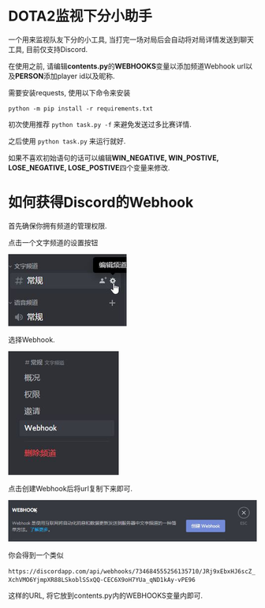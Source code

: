 # DOTA2监视下分小助手

一个用来监视队友下分的小工具, 当打完一场对局后会自动将对局详情发送到聊天工具, 目前仅支持Discord.

在使用之前, 请编辑**contents.py**的**WEBHOOKS**变量以添加频道Webhook url以及**PERSON**添加player id以及昵称.

需要安装requests, 使用以下命令来安装

```
python -m pip install -r requirements.txt
```

初次使用推荐 `python task.py -f` 来避免发送过多比赛详情.

之后使用 `python task.py` 来运行就好.

如果不喜欢初始语句的话可以编辑**WIN_NEGATIVE, WIN_POSTIVE, LOSE_NEGATIVE, LOSE_POSTIVE**四个变量来修改.

# 如何获得Discord的Webhook

首先确保你拥有频道的管理权限.

点击一个文字频道的设置按钮

![](./img/discord_webhook1.jpg)

选择Webhook.

![](./img/discord_webhook2.jpg)

点击创建Webhook后将url复制下来即可.

![](./img/discord_webhook3.jpg)

你会得到一个类似

`https://discordapp.com/api/webhooks/734684555256135710/JRj9xEbxHJ6scZ_XchVMO6YjmpXR88LSkoblSSxQQ-CEC6X9oH7YUa_qND1kAy-vPE96`

这样的URL, 将它放到contents.py内的WEBHOOKS变量内即可.